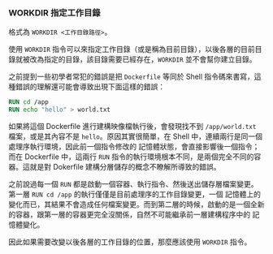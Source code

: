 ### WORKDIR 指定工作目錄

格式為 `WORKDIR <工作目錄路徑>`。

使用 `WORKDIR` 指令可以來指定工作目錄（或是稱為目前目錄），以後各層的目前目錄就被改為指定的目錄，該目錄需要已經存在，`WORKDIR` 並不會幫你建立目錄。

之前提到一些初學者常犯的錯誤是把 `Dockerfile` 等同於 Shell 指令碼來書寫，這種錯誤的理解還可能會導致出現下面這樣的錯誤：

```Dockerfile
RUN cd /app
RUN echo "hello" > world.txt
```

如果將這個 Dockerfile 進行建構映像檔執行後，會發現找不到 `/app/world.txt` 檔案，或是其內容不是 `hello`。原因其實很簡單，在 Shell 中，連續兩行是同一個處理序執行環境，因此前一個指令修改的 記憶體狀態，會直接影響後一個指令；而在 Dockerfile 中，這兩行 `RUN` 指令的執行環境根本不同，是兩個完全不同的容器。這就是對 Dokerfile 建構分層儲存的概念不瞭解所導致的錯誤。

之前說過每一個 `RUN` 都是啟動一個容器、執行指令、然後送出儲存層檔案變更。第一層 `RUN cd /app` 的執行僅僅是目前處理序的工作目錄變更，一個 記憶體上的變化而已，其結果不會造成任何檔案變更。而到第二層的時候，啟動的是一個全新的容器，跟第一層的容器更完全沒關係，自然不可能繼承前一層建構程序中的 記憶體變化。

因此如果需要改變以後各層的工作目錄的位置，那麼應該使用 `WORKDIR` 指令。
